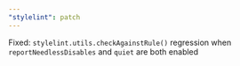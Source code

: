 ```yaml
---
"stylelint": patch
---
```


Fixed: `stylelint.utils.checkAgainstRule()` regression when `reportNeedlessDisables` and `quiet` are both enabled
